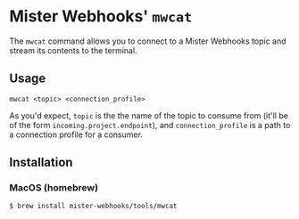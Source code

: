 # Mister Webhooks' `mwcat`

The `mwcat` command allows you to connect to a Mister Webhooks topic and stream its contents to the terminal.

## Usage

```
mwcat <topic> <connection_profile>
```

As you'd expect, `topic` is the the name of the topic to consume from (it'll be of the form `incoming.project.endpoint`), and `connection_profile` is a path to a connection profile for a consumer.


## Installation

### MacOS (homebrew)

```
$ brew install mister-webhooks/tools/mwcat
```
